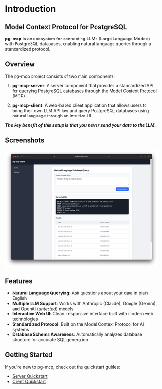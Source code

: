 # Introduction

## Model Context Protocol for PostgreSQL

**pg-mcp** is an ecosystem for connecting LLMs (Large Language Models) with PostgreSQL databases, enabling natural language queries through a standardized protocol.


## Overview

The pg-mcp project consists of two main components:

1. **pg-mcp-server**: A server component that provides a standardized API for querying PostgreSQL databases through the Model Context Protocol (MCP).

2. **pg-mcp-client**: A web-based client application that allows users to bring their own LLM API key and query PostgreSQL databases using natural language through an intuitive UI.

_**The key benefit of this setup is that you never send your data to the LLM.**_

## Screenshots
![PG-MCP-Client Screenshot](pg-mcp-client.png)


## Features

- **Natural Language Querying**: Ask questions about your data in plain English
- **Multiple LLM Support**: Works with Anthropic (Claude), Google (Gemini), and OpenAI (_untested_) models
- **Interactive Web UI**: Clean, responsive interface built with modern web technologies
- **Standardized Protocol**: Built on the Model Context Protocol for AI systems
- **Database Schema Awareness**: Automatically analyzes database structure for accurate SQL generation

## Getting Started

If you're new to pg-mcp, check out the quickstart guides:

- [Server Quickstart](./quickstart/server.md)
- [Client Quickstart](./quickstart/client.md)
